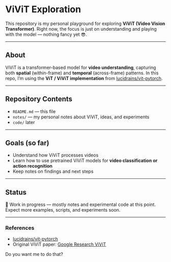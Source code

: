 
# ViViT Exploration

This repository is my personal playground for exploring **ViViT (Video Vision Transformer)**.
Right now, the focus is just on understanding and playing with the model — nothing fancy yet 😎.

---

## About

ViViT is a transformer-based model for **video understanding**, capturing both **spatial** (within-frame) and **temporal** (across-frame) patterns.
In this repo, I’m using the **ViT / ViViT implementation** from [lucidrains/vit-pytorch](https://github.com/lucidrains/vit-pytorch).

---

## Repository Contents

* `README.md` — this file
* `notes/` — my personal notes about ViViT, ideas, and experiments
* `code/` later 

---

## Goals (so far)

* Understand how ViViT processes videos
* Learn how to use pretrained ViViT models for **video classification or action recognition**
* Keep notes on findings and next steps

---

## Status

🚧 Work in progress — mostly notes and experimental code at this point.
Expect more examples, scripts, and experiments soon.

---

### References

* [lucidrains/vit-pytorch](https://github.com/lucidrains/vit-pytorch)
* Original ViViT paper: [Google Research ViViT](https://arxiv.org/abs/2103.15691)



Do you want me to do that?

